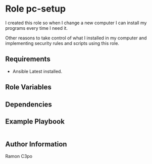 Role pc-setup
=========
I created this role so when I change a new computer I can install my  programs every time  I need it.

Other reasons to take control of what I installed in my computer and implementing security rules and scripts using this role.

Requirements
------------
- Ansible Latest installed.

Role Variables
--------------

Dependencies
------------

Example Playbook
----------------
```yaml
```

Author Information
------------------
Ramon C3po
